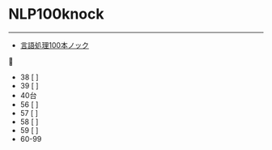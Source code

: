 # NLP100knock
---
- [言語処理100本ノック](http://www.cl.ecei.tohoku.ac.jp/nlp100/#)


🍊
- 38 [ ] 
- 39 [ ]
- 40台
- 56 [ ]
- 57 [ ]
- 58 [ ]
- 59 [ ]
- 60-99
